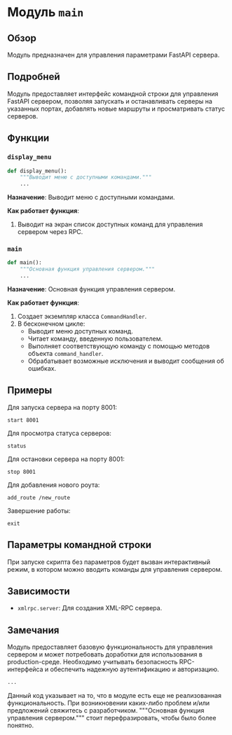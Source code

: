 # Модуль `main`

## Обзор

Модуль предназначен для управления параметрами FastAPI сервера.

## Подробней

Модуль предоставляет интерфейс командной строки для управления FastAPI сервером, позволяя запускать и останавливать серверы на указанных портах, добавлять новые маршруты и просматривать статус серверов.

## Функции

### `display_menu`

```python
def display_menu():
    """Выводит меню с доступными командами."""
    ...
```

**Назначение**: Выводит меню с доступными командами.

**Как работает функция**:

1.  Выводит на экран список доступных команд для управления сервером через RPC.

### `main`

```python
def main():
    """Основная функция управления сервером."""
    ...
```

**Назначение**: Основная функция управления сервером.

**Как работает функция**:

1.  Создает экземпляр класса `CommandHandler`.
2.  В бесконечном цикле:
    *   Выводит меню доступных команд.
    *   Читает команду, введенную пользователем.
    *   Выполняет соответствующую команду с помощью методов объекта `command_handler`.
    *   Обрабатывает возможные исключения и выводит сообщения об ошибках.

## Примеры

Для запуска сервера на порту 8001:
```
start 8001
```
Для просмотра статуса серверов:
```
status
```
Для остановки сервера на порту 8001:
```
stop 8001
```
Для добавления нового роута:
```
add_route /new_route
```
Завершение работы:
```
exit
```

## Параметры командной строки

При запуске скрипта без параметров будет вызван интерактивный режим, в котором можно вводить команды для управления сервером.

## Зависимости

*   `xmlrpc.server`: Для создания XML-RPC сервера.

## Замечания

Модуль предоставляет базовую функциональность для управления сервером и может потребовать доработки для использования в production-среде. Необходимо учитывать безопасность RPC-интерфейса и обеспечить надежную аутентификацию и авторизацию.
```python
...
```
Данный код указывает на то, что в модуле есть еще не реализованная функциональность.
При возникновении каких-либо проблем и/или предложений свяжитесь с разработчиком.
"""Основная функция управления сервером."""
стоит перефразировать, чтобы было более понятно.